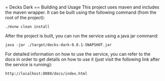 = Decks Dark
== Building and Usage
This project uses maven and includes the maven wrapper. It can be built using the following command (from the root of the project):

    ./mvnw clean install

After the project is built, you can run the service using a java jar command:

    java -jar ./target/decks-dark-0.0.1-SNAPSHOT.jar

For detailed information on how to use the service, you can refer to the docs in order to get details on how to use it (just visit the following link after the service is running):

    http://localhost:8080/docs/index.html
